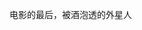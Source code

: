 电影的最后，被酒泡透的外星人
<!--stackedit_data:
eyJoaXN0b3J5IjpbLTE2Njc4ODU3NDAsMTM2NTY2Mjc5NywxOT
AxMTAwODgzXX0=
-->
